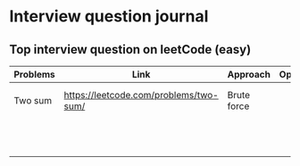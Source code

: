 # Interview question journal

## Top interview question on leetCode (easy)

| Problems | Link | Approach | Optimization | Solution link |
| --- | --- | --- | --- | --- |
| Two sum | https://leetcode.com/problems/two-sum/ | Brute force |  | https://github.com/nitin-787/Java-DSA-Practice/blob/main/assignment-solutions/src/InterviewQues/Easy/TwoSum.java |
|  |  |  |  |  |
|  |  |  |  |  |
|  |  |  |  |  |
|  |  |  |  |  |
|  |  |  |  |  |
|  |  |  |  |  |
|  |  |  |  |  |
|  |  |  |  |  |
|  |  |  |  |  |
|  |  |  |  |  |
|  |  |  |  |  |
